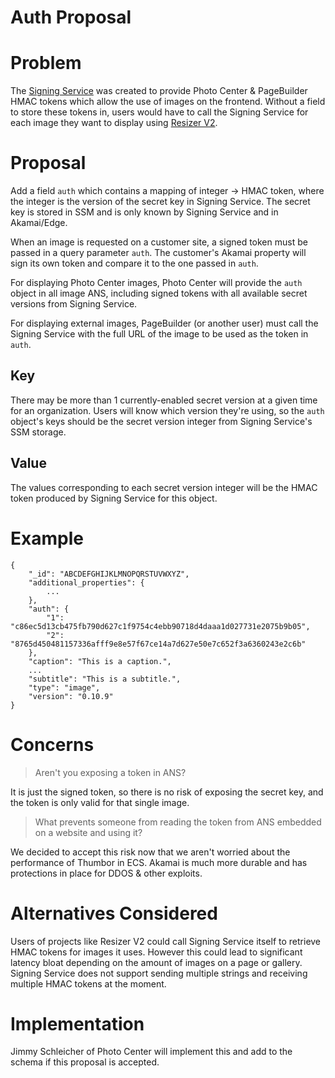 # Auth Proposal

# Problem

The [Signing Service](https://github.com/WPMedia/signing-service) was created to provide Photo Center & PageBuilder HMAC tokens which allow the use of images on the frontend. Without a field to store these tokens in, users would have to call the Signing Service for each image they want to display using [Resizer V2](https://github.com/WPMedia/arc-photo-resizer).

# Proposal

Add a field `auth` which contains a mapping of integer -> HMAC token, where the integer is the version of the secret key in Signing Service. The secret key is stored in SSM and is only known by Signing Service and in Akamai/Edge. 

When an image is requested on a customer site, a signed token must be passed in a query parameter `auth`. The customer's Akamai property will sign its own token and compare it to the one passed in `auth`.

For displaying Photo Center images, Photo Center will provide the `auth` object in all image ANS, including signed tokens with all available secret versions from Signing Service.

For displaying external images, PageBuilder (or another user) must call the Signing Service with the full URL of the image to be used as the token in `auth`.

## Key

There may be more than 1 currently-enabled secret version at a given time for an organization. Users will know which version they're using, so the `auth` object's keys should be the secret version integer from Signing Service's SSM storage.

## Value

The values corresponding to each secret version integer will be the HMAC token produced by Signing Service for this object.

# Example

```
{
    "_id": "ABCDEFGHIJKLMNOPQRSTUVWXYZ",
    "additional_properties": {
        ...
    },
    "auth": {
        "1": "c86ec5d13cb475fb790d627c1f9754c4ebb90718d4daaa1d027731e2075b9b05",
        "2": "8765d450481157336afff9e8e57f67ce14a7d627e50e7c652f3a6360243e2c6b"
    },
    "caption": "This is a caption.",
    ...
    "subtitle": "This is a subtitle.",
    "type": "image",
    "version": "0.10.9"
}
```

# Concerns

> Aren't you exposing a token in ANS?

It is just the signed token, so there is no risk of exposing the secret key, and the token is only valid for that single image.

> What prevents someone from reading the token from ANS embedded on a website and using it?

We decided to accept this risk now that we aren't worried about the performance of Thumbor in ECS. Akamai is much more durable and has protections in place for DDOS & other exploits.

# Alternatives Considered

Users of projects like Resizer V2 could call Signing Service itself to retrieve HMAC tokens for images it uses. However this could lead to significant latency bloat depending on the amount of images on a page or gallery. Signing Service does not support sending multiple strings and receiving multiple HMAC tokens at the moment.


# Implementation

Jimmy Schleicher of Photo Center will implement this and add to the schema if this proposal is accepted.
